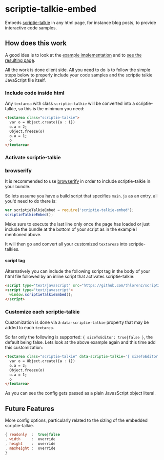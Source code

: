 # scriptie-talkie-embed

Embeds [scriptie-talkie](http://thlorenz.github.io/scriptie-talkie/) in any html page, for instance blog posts, to provide interactive code samples.

## How does this work

A good idea is to look at the [example
implementation](https://github.com/thlorenz/scriptie-talkie-embed/tree/master/example/blog) and to [see the resulting
page](http://thlorenz.github.io/scriptie-talkie-embed/).

All the work is done client side. All you need to do is to follow the simple steps below to properly include
your code samples and the scriptie talkie JavaScript file itself.

### Include code inside html

Any `textarea` with class `scriptie-talkie` will be converted into a scriptie-talkie, so this is the minimum you need:

```html
<textarea class="scriptie-talkie">
  var o = Object.create({a : 1})
  o.a = 2;
  Object.freeze(o)
  o.a = 1; 
  o
</textarea>
```

### Activate scriptie-talkie

### browserify

It is recommended to use [browserify](https://github.com/substack/node-browserify) in order to include scriptie-talkie in
your bundle.

So lets assume you have a build script that specifies `main.js` as an entry, all you'd need to do there is:

```js
var scriptieTalkieEmbed = require('scriptie-talkie-embed');
scriptieTalkieEmbed();
```

Make sure to execute the last line only once the page has loaded or just include the bundle at the bottom of your script
as in the example I mentioned above.

It will then go and convert all your customized `textarea`s into scriptie-talkies.

#### script tag

Alternatively you can include the following script tag in the body of your html file followed by an inline script that activates
scriptie-talkie:

```html
<script type="text/javascript" src="https://github.com/thlorenz/scriptie-talkie-embed/raw/gh-pages/gh-pages/bundle.js"></script>
<script type="text/javascript">
  window.scriptieTalkieEmbed();
</script>
```

### Customize each scriptie-talkie

Customization is done via a `data-scriptie-talkie` property that may be added to each `textarea`.

So far only the following is supported: `{ sizeToEditor: true|false }`, the default being false. Lets look at the above
example again and this time add this customization:

```html
<textarea class="scriptie-talkie" data-scriptie-talkie='{ sizeToEditor: true }'>
  var o = Object.create({a : 1})
  o.a = 2;
  Object.freeze(o)
  o.a = 1; 
  o
</textarea>
```

As you can see the config gets passed as a plain JavasScript object literal.

## Future Features

More config options, particularly related to the sizing of the embedded scriptie-talkie.

```js
{ readonly  :  true|false
, width     :  override
, height    :  override
, maxheight :  override
}
```

